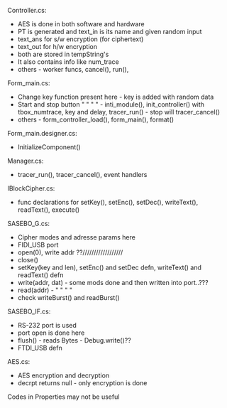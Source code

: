 

Controller.cs:
- AES is done in both software and hardware
- PT is generated and text_in is its name and given random input
- text_ans for s/w encryption (for ciphertext)
- text_out for h/w encryption
- both are stored in tempString's
- It also contains info like num_trace
- others - worker funcs, cancel(), run(), 

Form_main.cs:
- Change key function present here - key is added with random data
- Start and stop button " " " " - inti_module(), init_controller() with tbox_numtrace, key and delay, tracer_run() - stop will tracer_cancel()
- others - form_controller_load(), form_main(), format()

Form_main.designer.cs:
- InitializeComponent()

Manager.cs:
- tracer_run(), tracer_cancel(), event handlers

IBlockCipher.cs:
- func declarations for setKey(), setEnc(), setDec(), writeText(), readText(), execute()

SASEBO_G.cs:
- Cipher modes and adresse params here
- FIDI_USB port
- open(0), write addr ??//////////////////
- close()
- setKey(key and len), setEnc() and setDec defn, writeText() and readText() defn
- write(addr, dat) - some mods done and then written into port..???
- read(addr) - " " " " 
- check writeBurst() and readBurst()

SASEBO_IF.cs:
- RS-232 port is used
- port open is done here
- flush() - reads Bytes - Debug.write()??
- FTDI_USB defn

AES.cs:
- AES encryption and decryption
- decrpt returns null - only encryption is done

Codes in Properties may not be useful

